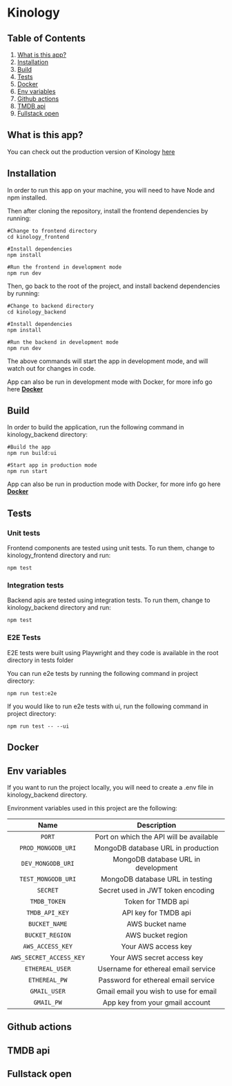 # Kinology

## Table of Contents

1. [What is this app?](#what-is-this-app)
2. [Installation](#installation)
3. [Build](#build)
4. [Tests](#tests)
5. [Docker](#docker)
6. [Env variables](#env-variables)
7. [Github actions](#github-actions)
8. [TMDB api](#tmdb)
9. [Fullstack open](#fso)

## <a name="what-is-this-app">What is this app?</a>

You can check out the production version of Kinology [here](https://kinology-movie-app.onrender.com/)

## <a name="installation">Installation</a>

In order to run this app on your machine, you will need to have Node and npm installed.

Then after cloning the repository, install the frontend dependencies by running:

```
#Change to frontend directory
cd kinology_frontend

#Install dependencies
npm install

#Run the frontend in development mode
npm run dev
```

Then, go back to the root of the project, and install backend dependencies by running:

```
#Change to backend directory
cd kinology_backend

#Install dependencies
npm install

#Run the backend in development mode
npm run dev
```

The above commands will start the app in development mode, and will watch out for changes in code.

App can also be run in development mode with Docker, for more info go here **[Docker](#docker)**

## <a name="build">Build</a>

In order to build the application, run the following command in kinology_backend directory:

```
#Build the app
npm run build:ui

#Start app in production mode
npm run start
```

App can also be run in production mode with Docker, for more info go here **[Docker](#docker)**

## <a name="tests">Tests</a>

### Unit tests

Frontend components are tested using unit tests. To run them, change to kinology_frontend directory and run:

```
npm test
```

### Integration tests

Backend apis are tested using integration tests. To run them, change to kinology_backend directory and run:

```
npm test
```

### E2E Tests

E2E tests were built using Playwright and they code is available in the root directory in tests folder

You can run e2e tests by running the following command in project directory:

```
npm run test:e2e
```

If you would like to run e2e tests with ui, run the following command in project directory:

```
npm run test -- --ui
```

## <a name="docker">Docker</a>

## <a name="env-variables">Env variables</a>

If you want to run the project locally, you will need to create a .env file in kinology_backend directory.

Environment variables used in this project are the following:

|          Name           |               Description               |
| :---------------------: | :-------------------------------------: |
|         `PORT`          | Port on which the API will be available |
|   `PROD_MONGODB_URI`    |   MongoDB database URL in production    |
|    `DEV_MONGODB_URI`    |   MongoDB database URL in development   |
|   `TEST_MONGODB_URI`    |     MongoDB database URL in testing     |
|        `SECRET`         |    Secret used in JWT token encoding    |
|      `TMDB_TOKEN`       |           Token for TMDB api            |
|     `TMDB_API_KEY`      |          API key for TMDB api           |
|      `BUCKET_NAME`      |             AWS bucket name             |
|     `BUCKET_REGION`     |            AWS bucket region            |
|    `AWS_ACCESS_KEY`     |           Your AWS access key           |
| `AWS_SECRET_ACCESS_KEY` |       Your AWS secret access key        |
|     `ETHEREAL_USER`     |   Username for ethereal email service   |
|      `ETHEREAL_PW`      |   Password for ethereal email service   |
|      `GMAIL_USER`       |  Gmail email you wish to use for email  |
|       `GMAIL_PW`        |     App key from your gmail account     |

## <a name="github-actions">Github actions</a>

## <a name="tmdb">TMDB api</a>

## <a name="fso">Fullstack open</a>

```

```
